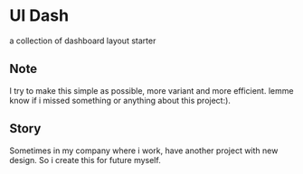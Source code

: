 # UI Dash
a collection of dashboard layout starter

## Note
I try to make this simple as possible, more variant and more efficient.
lemme know if i missed something or anything about this project:).

## Story
Sometimes in my company where i work, have another project with new design. So i create this for future myself.
